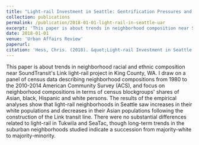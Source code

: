```yaml
---
title: "Light-rail Investment in Seattle: Gentrification Pressures and Trends in Neighborhood Ethnoracial Composition"
collection: publications
permalink: /publication/2018-01-01-light-rail-in-seattle-uar
excerpt: 'This paper is about trends in neighborhood composition near SoundTransit's Link'
date: 2018-01-01
venue: 'Urban Affairs Review'
paperurl: 
citation: 'Hess, Chris. (2018). &quot;Light-rail Investment in Seattle: Gentrification Pressures and Trends in Neighborhood Ethnoracial Composition.&quot; <i>Urban Affairs Review 1</i>. (Forthcoming).'
---
```


This paper is about trends in neighborhood racial and ethnic composition near SoundTransit's Link light-rail project in King County, WA. I draw on a panel of census data describing neighborhood compositions from 1980 to the 2010-2014 American Community Survey (ACS), and focus on neighborhood compositions in terms of census blockgroups' shares of Asian, black, Hispanic and white persons. The results of the empirical analyses show that light-rail neighborhoods in Seattle saw increases in their white populations and decreases in their Asian populations following the construction of the Link transit line. There were no substantial differences related to light-rail in Tukwila and SeaTac, though long-term trends in the suburban neighborhoods studied indicate a succession from majority-white to majority-minority.



